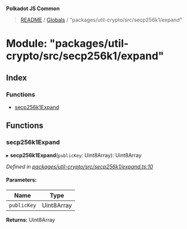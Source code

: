 **Polkadot JS Common**

> [README](../README.md) / [Globals](../globals.md) / "packages/util-crypto/src/secp256k1/expand"

# Module: "packages/util-crypto/src/secp256k1/expand"

## Index

### Functions

* [secp256k1Expand](_packages_util_crypto_src_secp256k1_expand_.md#secp256k1expand)

## Functions

### secp256k1Expand

▸ **secp256k1Expand**(`publicKey`: Uint8Array): Uint8Array

*Defined in [packages/util-crypto/src/secp256k1/expand.ts:10](https://github.com/polkadot-js/common/blob/975103fd/packages/util-crypto/src/secp256k1/expand.ts#L10)*

#### Parameters:

Name | Type |
------ | ------ |
`publicKey` | Uint8Array |

**Returns:** Uint8Array
